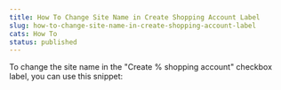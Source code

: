 ```yaml
---
title: How To Change Site Name in Create Shopping Account Label
slug: how-to-change-site-name-in-create-shopping-account-label
cats: How To
status: published
---
```



  <p>
    To change the site name in the "Create % shopping account" checkbox label, you can use this snippet:&nbsp; 
    <script src="https://gist.github.com/clifgriffin/41f24218558e99850a587ef2b59d5b21.js" type="text/javascript"></script>
  </p>
